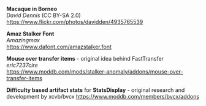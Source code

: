 **Macaque in Borneo**\
_David Dennis_ (CC BY-SA 2.0)\
https://www.flickr.com/photos/davidden/4935765539

**Amaz Stalker Font**\
_Amazingmax_\
https://www.dafont.com/amazstalker.font

**Mouse over transfer items** - original idea behind FastTransfer\
_eric7237cire_\
https://www.moddb.com/mods/stalker-anomaly/addons/mouse-over-transfer-items

**Difficulty based artifact stats** for **StatsDisplay** - original research and development by xcvb/bvcx
https://www.moddb.com/members/bvcx/addons
